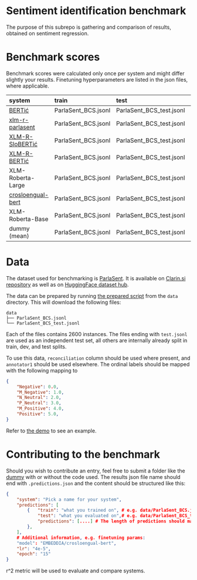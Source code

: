 # Sentiment identification benchmark

The purpose of this subrepo is gathering and comparison of results, obtained on sentiment regression.

# Benchmark scores

Benchmark scores were calculated only once per system and might differ slightly your results. Finetuning hyperparameters are listed in the json files, where applicable.

| system                                                                 | train               | test                     |   r^2 |
|:-----------------------------------------------------------------------|:--------------------|:-------------------------|------:|
| [BERTić](https://huggingface.co/classla/bcms-bertic)                   | ParlaSent_BCS.jsonl | ParlaSent_BCS_test.jsonl | 0.611 |
| [xlm-r-parlasent](https://huggingface.co/classla/xlm-r-parlasent)      | ParlaSent_BCS.jsonl | ParlaSent_BCS_test.jsonl | 0.601 |
| [XLM-R-SloBERTić ](https://huggingface.co/classla/xlm-r-slobertic)     | ParlaSent_BCS.jsonl | ParlaSent_BCS_test.jsonl | 0.578 |
| [XLM-R-BERTić](https://huggingface.co/classla/xlm-r-bertic)            | ParlaSent_BCS.jsonl | ParlaSent_BCS_test.jsonl | 0.576 |
| XLM-Roberta-Large                                                      | ParlaSent_BCS.jsonl | ParlaSent_BCS_test.jsonl | 0.547 |
| [crosloengual-bert](https://huggingface.co/EMBEDDIA/crosloengual-bert) | ParlaSent_BCS.jsonl | ParlaSent_BCS_test.jsonl | 0.547 |
| XLM-Roberta-Base                                                       | ParlaSent_BCS.jsonl | ParlaSent_BCS_test.jsonl | 0.402 |
| dummy (mean)                                                           | ParlaSent_BCS.jsonl | ParlaSent_BCS_test.jsonl |     0 |

# Data

The dataset used for benchmarking is [ParlaSent](https://arxiv.org/abs/2309.09783). It is available on [Clarin.si repository](https://www.clarin.si/repository/xmlui/handle/11356/1868) as well as on [HuggingFace dataset hub](https://huggingface.co/datasets/classla/ParlaSent). 

The data can be prepared by running [the prepared script](data/dataloader.py) from the `data` directory. This will download the following files:

```
data
├── ParlaSent_BCS.jsonl
└── ParlaSent_BCS_test.jsonl
```

Each of the files contains 2600 instances. The files ending with `test.jsonl` are used as an independent test set, all others are internally already split in train, dev, and test splits.

To use this data, `reconciliation` column should be used where present, and `annotator1` should be used elsewhere. The ordinal labels should be mapped with the following mapping to 
```json
{
    "Negative": 0.0,
    "M_Negative": 1.0,
    "N_Neutral": 2.0,
    "P_Neutral": 3.0,
    "M_Positive": 4.0,
    "Positive": 5.0,
}
```

Refer to [the demo](systems/dummy/dummy.py) to see an example.

# Contributing to the benchmark

Should you wish to contribute an entry, feel free to submit a folder like the [dummy](systems/dummy) with or without the code used. The results json file name should end with `.predictions.json` and the content should be structured like this:

```json
{
    "system": "Pick a name for your system",
    "predictions": [
        {   "train": "what you trained on", # e.g. data/ParlaSent_BCS.jsonl
            "test": "what you evaluated on",# e.g. data/ParlaSent_BCS_test.jsonl
            "predictions": [....] # The length of predictions should match the lenght of test data
        },
    ],
    # Additional information, e.g. finetuning params:
    "model": "EMBEDDIA/crosloengual-bert",
    "lr": "4e-5",
    "epoch": "15"
}
```
r^2 metric will be used to evaluate and compare systems.
